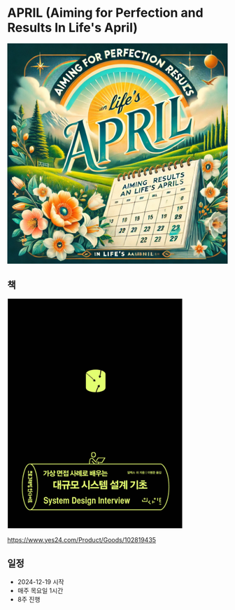 # APRIL (Aiming for Perfection and Results In Life's April)
![april](./doc/img/april.webp)

## 책 
![book](./doc/img/book.png)

https://www.yes24.com/Product/Goods/102819435

## 일정
* 2024-12-19 시작 
* 매주 목요일 1시간
* 8주 진행